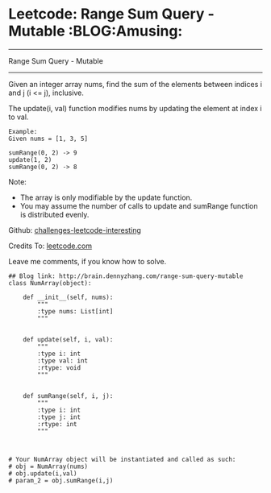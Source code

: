 # Leetcode: Range Sum Query - Mutable     :BLOG:Amusing:


---

Range Sum Query - Mutable  

---

Given an integer array nums, find the sum of the elements between indices i and j (i <= j), inclusive.  

The update(i, val) function modifies nums by updating the element at index i to val.  

    Example:
    Given nums = [1, 3, 5]
    
    sumRange(0, 2) -> 9
    update(1, 2)
    sumRange(0, 2) -> 8

Note:  
-   The array is only modifiable by the update function.
-   You may assume the number of calls to update and sumRange function is distributed evenly.

Github: [challenges-leetcode-interesting](https://github.com/DennyZhang/challenges-leetcode-interesting/tree/master/range-sum-query-mutable)  

Credits To: [leetcode.com](https://leetcode.com/problems/range-sum-query-mutable/description/)  

Leave me comments, if you know how to solve.  

    ## Blog link: http://brain.dennyzhang.com/range-sum-query-mutable
    class NumArray(object):
    
        def __init__(self, nums):
            """
            :type nums: List[int]
            """
    
    
        def update(self, i, val):
            """
            :type i: int
            :type val: int
            :rtype: void
            """
    
    
        def sumRange(self, i, j):
            """
            :type i: int
            :type j: int
            :rtype: int
            """
    
    
    
    # Your NumArray object will be instantiated and called as such:
    # obj = NumArray(nums)
    # obj.update(i,val)
    # param_2 = obj.sumRange(i,j)